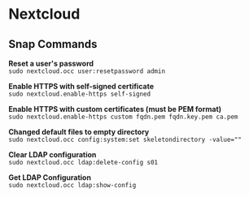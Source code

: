 # Nextcloud #

## Snap Commands ##

**Reset a user's password**  
`sudo nextcloud.occ user:resetpassword admin`  

**Enable HTTPS with self-signed certificate**  
`sudo nextcloud.enable-https self-signed`

**Enable HTTPS with custom certificates (must be PEM format)**  
`sudo nextcloud.enable-https custom fqdn.pem fqdn.key.pem ca.pem`

**Changed default files to empty directory**  
`sudo nextcloud.occ config:system:set skeletondirectory -value=""`

**Clear LDAP configuration**  
`sudo nextcloud.occ ldap:delete-config s01`

**Get LDAP Configuration**  
`sudo nextcloud.occ ldap:show-config`
